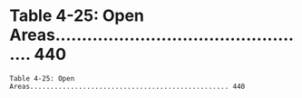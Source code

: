 # Table 4-25: Open Areas................................................. 440

```
Table 4-25: Open Areas................................................. 440

```
